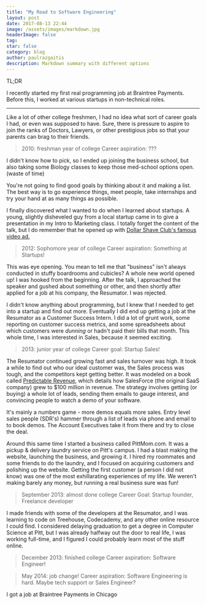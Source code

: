 ```yaml
---
title: "My Road to Software Engineering"
layout: post
date: 2017-08-13 22:44
image: /assets/images/markdown.jpg
headerImage: false
tag:
star: false
category: blog
author: paulrazgaitis
description: Markdown summary with different options
---
```


TL;DR

I recently started my first real programming job at Braintree Payments. Before this, I worked at various startups in non-technical roles.

---

Like a lot of other college freshmen, I had no idea what sort of career goals I had, or even was supposed to have. Sure, there is pressure to aspire to join the ranks of Doctors, Lawyers, or other prestigious jobs so that your parents can brag to their friends.

> 2010: freshman year of college
> Career aspiration: ???

I didn't know how to pick, so I ended up joining the business school, but also taking some Biology classes to keep those med-school options open. (waste of time)

You're not going to find good goals by thinking about it and making a list. The best way is to go experience things, meet people, take internships and try your hand at as many things as possible.

I finally discovered what I wanted to do when I learned about startups. A young, slightly disheveled guy from a local startup came in to give a presentation in my Intro to Marketing class. I totally forget the content of the talk, but I do remember that he opened up with [Dollar Shave Club's famous video ad.](https://www.youtube.com/watch?v=ZUG9qYTJMsI)

> 2012: Sophomore year of college
> Career aspiration: Something at Startups!

This was eye opening. You mean to tell me that "business" isn't always conducted in stuffy boardrooms and cubicles? A whole new world opened up! I was hooked from the beginning. After the talk, I approached the speaker and gushed about something or other, and then shortly after applied for a job at his company, the Resumator. I was rejected. 

I didn't know anything about programming, but I knew that I needed to get into a startup and find out more. Eventually I did end up getting a job at the Resumator as a Customer Success Intern. I did a lot of grunt work, some reporting on customer success metrics, and some spreadsheets about which customers were _dunning_ or hadn't paid their bills that month. This whole time, I was interested in Sales, because it seemed exciting. 

> 2013: junior year of college
> Career goal: Startup Sales!

The Resumator continued growing fast and sales turnover was high. It took a while to find out who our ideal customer was, the Sales process was tough, and the competitors kept getting better. It was modeled on a book called [Predictable Revenue](http://amzn.to/2vNsa9L), which details how SalesForce (the original SaaS company) grew to $100 million in revenue. The strategy involves getting (or buying) a whole lot of leads, sending them emails to gauge interest, and convincing people to watch a demo of your software.

It's mainly a numbers game - more demos equals more sales. Entry level sales people (SDR's) hammer through a list of leads via phone and email to to book demos. The Account Executives take it from there and try to close the deal.

Around this same time I started a business called PittMom.com. It was a pickup & delivery laundry service on Pitt's campus. I had a blast making the website, launching the business, and growing it. I hired my roommates and some friends to do the laundry, and I focused on acquiring customers and polishing up the website. Getting the first customer (a person I did not know) was one of the most exhillarating experiences of my life. We weren't making barely any money, but running a real business sure was fun!

> September 2013: almost done college
> Career Goal: Startup founder, Freelance developer

I made friends with some of the developers at the Resumator, and I was learning to code on Treehouse, Codecademy, and any other online resource I could find. I considered delaying graduation to get a degree in Computer Science at Pitt, but I was already halfway out the door to real life, I was working full-time, and I figured I could probably learn most of the stuff online. 

> December 2013: finished college
> Career aspiration: Software Engineer!

> May 2014: job change!
> Career aspiration: Software Engineering is hard. Maybe tech support or Sales Engineer?

I got a job at Braintree Payments in Chicago
